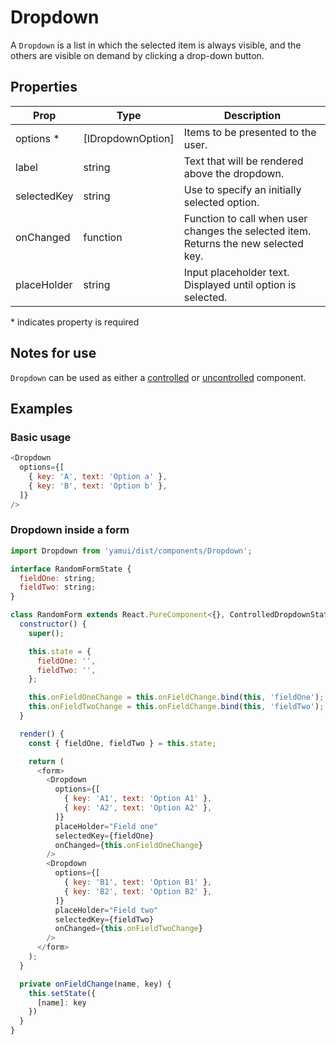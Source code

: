 # Dropdown

A `Dropdown` is a list in which the selected item is always visible, and the others are visible on demand by clicking a drop-down button.

## Properties

| Prop | Type | Description |
| ---- | ---- | ----------- |
| options *| [IDropdownOption] | Items to be presented to the user. |
| label | string | Text that will be rendered above the dropdown.
| selectedKey | string | Use to specify an initially selected option. |
| onChanged | function | Function to call when user changes the selected item. Returns the new selected key. |
| placeHolder | string | Input placeholder text. Displayed until option is selected. |

\* indicates property is required

## Notes for use

`Dropdown` can be used as either a [controlled](https://facebook.github.io/react/docs/forms.html#controlled-components) or [uncontrolled](https://facebook.github.io/react/docs/uncontrolled-components.html) component.

## Examples

### Basic usage

```js
<Dropdown
  options={[
    { key: 'A', text: 'Option a' },
    { key: 'B', text: 'Option b' },
  ]}
/>
```

### Dropdown inside a form

```js
import Dropdown from 'yamui/dist/components/Dropdown';

interface RandomFormState {
  fieldOne: string;
  fieldTwo: string;
}

class RandomForm extends React.PureComponent<{}, ControlledDropdownState> {
  constructor() {
    super();

    this.state = {
      fieldOne: '',
      fieldTwo: '',
    };

    this.onFieldOneChange = this.onFieldChange.bind(this, 'fieldOne');
    this.onFieldTwoChange = this.onFieldChange.bind(this, 'fieldTwo');
  }

  render() {
    const { fieldOne, fieldTwo } = this.state;

    return (
      <form>
        <Dropdown
          options={[
            { key: 'A1', text: 'Option A1' },
            { key: 'A2', text: 'Option A2' },
          ]}
          placeHolder="Field one"
          selectedKey={fieldOne}
          onChanged={this.onFieldOneChange}
        />
        <Dropdown
          options={[
            { key: 'B1', text: 'Option B1' },
            { key: 'B2', text: 'Option B2' },
          ]}
          placeHolder="Field two"
          selectedKey={fieldTwo}
          onChanged={this.onFieldTwoChange}
        />
      </form>
    );
  }

  private onFieldChange(name, key) {
    this.setState({
      [name]: key
    })
  }
}
```